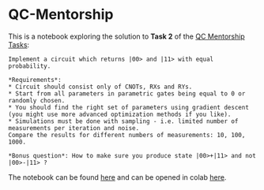 # QC-Mentorship

This is a notebook exploring the solution to **Task 2** of the [QC Mentorship Tasks](https://docs.google.com/document/d/1lo_qy6Y7jhwBMWpQuecxAFG3L_4soYkpq0TaLq42o-A/edit?usp=sharing):

```
Implement a circuit which returns |00> and |11> with equal probability.

*Requirements*:
* Circuit should consist only of CNOTs, RXs and RYs. 
* Start from all parameters in parametric gates being equal to 0 or randomly chosen. 
* You should find the right set of parameters using gradient descent (you might use more advanced optimization methods if you like). 
* Simulations must be done with sampling - i.e. limited number of measurements per iteration and noise. 
Compare the results for different numbers of measurements: 10, 100, 1000.

*Bonus question*: How to make sure you produce state |00>+|11> and not |00>-|11> ?
```
The notebook can be found [here](https://github.com/kelzheng/QC-Mentorship/blob/master/QC_Mentorship.ipynb) and can be opened in colab [here](https://colab.research.google.com/drive/1PL638mbF_khALruSCtD4Nc3DPYAvRrmE).
